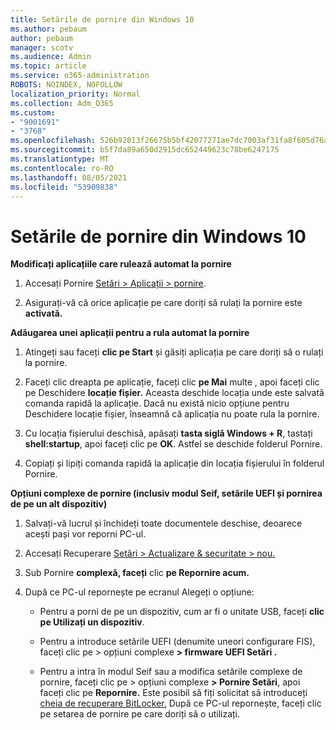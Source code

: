 ```yaml
---
title: Setările de pornire din Windows 10
ms.author: pebaum
author: pebaum
manager: scotv
ms.audience: Admin
ms.topic: article
ms.service: o365-administration
ROBOTS: NOINDEX, NOFOLLOW
localization_priority: Normal
ms.collection: Adm_O365
ms.custom:
- "9001691"
- "3768"
ms.openlocfilehash: 526b92013f26675b5bf42077271ae7dc7003af31fa8f605d76aea92e0ccabfa1
ms.sourcegitcommit: b5f7da89a650d2915dc652449623c78be6247175
ms.translationtype: MT
ms.contentlocale: ro-RO
ms.lasthandoff: 08/05/2021
ms.locfileid: "53909838"
---
```

# <a name="startup-settings-in-windows-10"></a>Setările de pornire din Windows 10

**Modificați aplicațiile care rulează automat la pornire**

1. Accesați Pornire [Setări > Aplicații > pornire](ms-settings:startupapps?activationSource=GetHelp).

2. Asigurați-vă că orice aplicație pe care doriți să rulați la pornire este **activată.**

**Adăugarea unei aplicații pentru a rula automat la pornire**

1. Atingeți sau faceți **clic pe Start** și găsiți aplicația pe care doriți să o rulați la pornire.

2. Faceți clic dreapta pe aplicație, faceți clic **pe Mai** multe , apoi faceți clic pe Deschidere **locație fișier.** Aceasta deschide locația unde este salvată comanda rapidă la aplicație. Dacă nu există nicio opțiune pentru Deschidere locație fișier, înseamnă că aplicația nu poate rula la pornire.

3. Cu locația fișierului deschisă, apăsați **tasta siglă Windows + R**, tastați **shell:startup**, apoi faceți clic pe **OK**. Astfel se deschide folderul Pornire.

4. Copiați și lipiți comanda rapidă la aplicație din locația fișierului în folderul Pornire.

**Opțiuni complexe de pornire (inclusiv modul Seif, setările UEFI și pornirea de pe un alt dispozitiv)**

1. Salvați-vă lucrul și închideți toate documentele deschise, deoarece acești pași vor reporni PC-ul.

2. Accesați Recuperare [Setări > Actualizare & securitate > nou.](ms-settings:recovery?activationSource=GetHelp)

3. Sub Pornire **complexă, faceți** clic **pe Repornire acum.** 

4. După ce PC-ul repornește pe ecranul Alegeți o opțiune:

    - Pentru a porni de pe un dispozitiv, cum ar fi o unitate USB, faceți **clic pe Utilizați un dispozitiv**.

    - Pentru a introduce setările UEFI (denumite uneori configurare FIS), faceți clic pe > opțiuni complexe **> firmware UEFI Setări .** 

    - Pentru a intra în modul Seif sau a modifica setările complexe de pornire, faceți clic pe > opțiuni complexe **> Pornire Setări**, apoi faceți clic pe **Repornire.** Este posibil să fiți solicitat să introduceți [cheia de recuperare BitLocker.](https://support.microsoft.com/help/4026181/windows-10-find-my-bitlocker-recovery-key) După ce PC-ul repornește, faceți clic pe setarea de pornire pe care doriți să o utilizați.